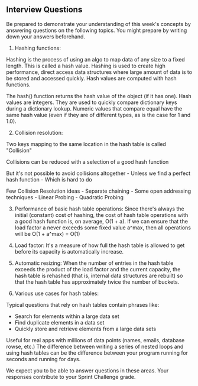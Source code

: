 ## Interview Questions

Be prepared to demonstrate your understanding of this week's concepts by answering questions on the following topics. You might prepare by writing down your answers beforehand.

1. Hashing functions: 

Hashing is the process of using an algo to map data of any size to a fixed length. This is called a hash value. Hashing is used to create high performance, direct access data structures where large amount of data is to be stored and accessed quickly. Hash values are computed with hash functions. 

The hash() function returns the hash value of the object (if it has one). Hash values are integers. They are used to quickly compare dictionary keys during a dictionary lookup. Numeric values that compare equal have the same hash value (even if they are of different types, as is the case for 1 and 1.0).


2. Collision resolution: 

Two keys mapping to the same location in the hash table is called "Collision"

Collisions can be reduced with a selection of a good hash function

But it's not possible to avoid collisions altogether
    - Unless we find a perfect hash function
    - Which is hard to do

Few Collision Resolution ideas
    - Separate chaining
    - Some open addressing techniques
        - Linear Probing
        - Quadratic Probing


3. Performance of basic hash table operations: Since there's always the initial (constant) cost of hashing, the cost of hash table operations with a good hash function is, on average, O(1 + a). If we can ensure that the load factor a never exceeds some fixed value a^max, then all operations will be O(1 + a^max) = O(1) 


4. Load factor: It's a measure of how full the hash table is allowed to get before its capacity is automatically increase. 


5. Automatic resizing: When the number of entries in the hash table exceeds the product of the load factor and the current capacity, the hash table is rehashed (that is, internal data structures are rebuilt) so that the hash table has approximately twice the number of buckets.


6. Various use cases for hash tables:

Typical questions that rely on hash tables contain phrases like:

- Search for elements within a large data set
- Find duplicate elements in a data set
- Quickly store and retrieve elements from a large data sets

Useful for real apps with millions of data points (names, emails, database rowse, etc.) The difference between writing a series of nested loops and using hash tables can be the difference between your program running for seconds and running for days.


We expect you to be able to answer questions in these areas. Your responses contribute to your Sprint Challenge grade.